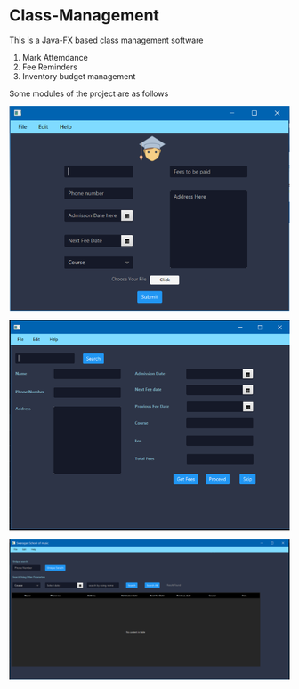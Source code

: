 # Class-Management
This is a Java-FX based class management software
1. Mark Attemdance
2. Fee Reminders
3. Inventory budget management

Some modules of the project are as follows


![alt text](First_Screen.PNG?raw=true)


![alt text](Fees_pay.PNG?raw=true)


![alt text](Student_info.PNG?raw=true)
